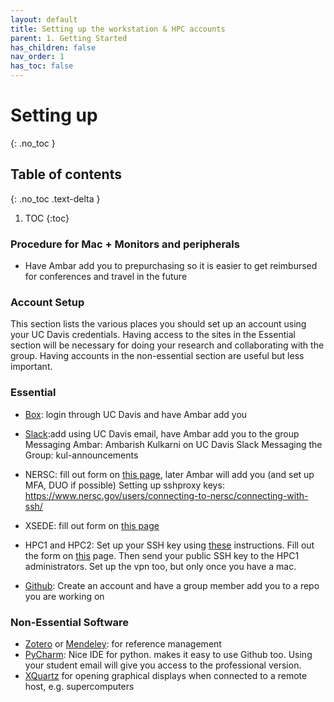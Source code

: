 ```yaml
---
layout: default
title: Setting up the workstation & HPC accounts
parent: 1. Getting Started
has_children: false
nav_order: 1
has_toc: false
---
```


# Setting up

{: .no_toc }

## Table of contents
{: .no_toc .text-delta }

1. TOC
{:toc}

### Procedure for Mac + Monitors and peripherals

- Have Ambar add you to prepurchasing so it is easier to get reimbursed for conferences and travel in the future

### Account Setup

This section lists the various places you should set up an account using your UC Davis credentials. Having access to the sites in the Essential section will be necessary for doing your research and collaborating with the group. Having accounts in the non-essential section are useful but less important. 

### Essential 

- [Box](https://ucdavis.app.box.com/): login through UC Davis and have Ambar add you

- [Slack](https://slack.com/get-started#/find):add using UC Davis email, have Ambar add you to the group
    Messaging Ambar: Ambarish Kulkarni on UC Davis Slack
    Messaging the Group: kul-announcements
    
- NERSC: fill out form on [this page](https://iris.nersc.gov/add-user), later Ambar will add you (and set up MFA, DUO if possible)
    Setting up sshproxy keys: https://www.nersc.gov/users/connecting-to-nersc/connecting-with-ssh/
    
- XSEDE: fill out form on [this page](https://portal.xsede.org/?p_p_id=58&p_p_lifecycle=0&p_p_state=maximized&p_p_mode=view&saveLastPath=0&_58_struts_action=%2Flogin%2Fcreate_account)

- HPC1 and HPC2: Set up your SSH key using [these](https://wiki.cse.ucdavis.edu/support:general:security:ssh?&#generating_a_key_pair) instructions. Fill out the form on [this](http://wiki.cse.ucdavis.edu/cgi-bin/engr.pl) page. Then send your public SSH key to the HPC1 administrators. Set up the vpn too, but only once you have a mac.
  
- [Github](https://github.com/): Create an account and have a group member add you to a repo you are working on

### Non-Essential Software

- [Zotero](https://www.zotero.org/) or [Mendeley](https://www.mendeley.com/?interaction_required=true): for reference management
- [PyCharm](https://www.jetbrains.com/pycharm/): Nice IDE for python. makes it easy to use Github too. Using your student email will give you access to the professional version.
- [XQuartz](https://www.xquartz.org/) for opening graphical displays when connected to a remote host, e.g. supercomputers
